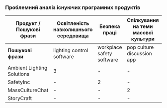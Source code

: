 ### Проблемний аналіз існуючих програмних продуктів
| Продукт / Пошукові фрази                 | Освітленість навколишнього середовища | Безпека праці | Спілкування на теми масової культури | Написання художньої літератури | Тип Ліцензії |
|------------------------------------------|----------------------------------------|---------------|----------------------------------------|-------------------------------|--------------|
| **Пошукові фрази**                      | lighting control software             | workplace safety software             | pop culture discussion app            | novel writing software            |              |
| Ambient Lighting Solutions               | 3                                      | -             | -                                      | -                             | Proprietary  |
| SafetyInc                                | -                                      | 2             | -                                      | -                             | Shareware    |
| MassCultureChat                          | -                                      | -             | 2                                      | -                             | Free         |
| StoryCraft                               | -                                      | -             | -                                      | 3                             | Proprietary  |
